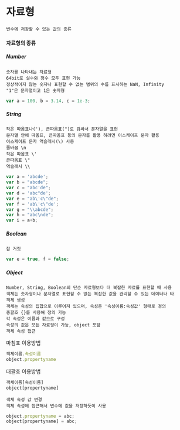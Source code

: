 자료형
======
    변수에 저장할 수 있는 값의 종류
#### 자료형의 종류
##### Number
    숫자를 나타내는 자료형
    64bit로 실수와 정수 모두 표현 가능
    정상적이지 않는 숫자나 표현할 수 없는 범위의 수를 표시하는 NaN, Infinity
    "1"은 문자열이고 1은 숫자형
```js
var a = 100, b = 3.14, c = 1e-3;
```
##### String
    작은 따옴표나('), 큰따옴표(")로 감싸서 문자열을 표현
    문자열 안에 따옴표, 큰따옴표 등의 문자를 활용 하려면 이스케이프 문자 활용
    이스케이프 문자 역슬래시(\) 사용
    줄바꿈 \n
    작은 따옴표 \'
    큰따옴표 \"
    역슬래시 \\
```js
var a = 'abcde';
var b = "abcde";
var c = "abc'de";
var d = 'abc"de';
var e = "ab\'c\"de";
var f = 'ab\'c\"de';
var g = "\\abcde";
var h = "abc\nde";
var i = a+b;
```
##### Boolean
    참 거짓
```js
var e = true, f = false;
```
##### Object
    Number, String, Boolean의 단순 자료형보다 더 복잡한 자료를 표현할 때 사용
    객체는 숫자형이나 문자열로 표현할 수 없는 복잡한 값을 관리할 수 있는 데이터타 타
    객체 생성
    객체는 속성의 집합으로 이루어져 있으며, 속성은 '속성이름:속성값' 형태로 정의
    중괄호 {}를 사용해 정의 가능
    각 속성은 이름과 값으로 구성
    속성의 값은 모든 자료형이 가능, object 포함
    객체 속성 접근
마침표 이용방법
```js
객체이름.속성이름
object.propertyname
```
대괄호 이용방법
```js
객체이름[속성이름]
object[propertyname]
```
    객체 속성 값 변경
    객체 속성에 접근해서 변수에 값을 저장하듯이 사용
```js
object.propertyname = abc;
object[propertyname] = abc;
```